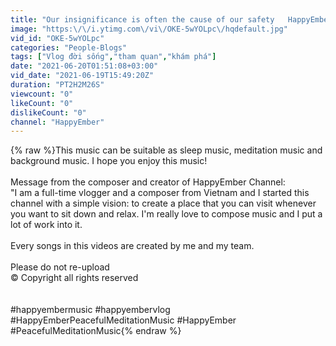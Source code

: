 ```yaml
---
title: "Our insignificance is often the cause of our safety   HappyEmber Peaceful Meditation Music"
image: "https:\/\/i.ytimg.com\/vi\/OKE-5wYOLpc\/hqdefault.jpg"
vid_id: "OKE-5wYOLpc"
categories: "People-Blogs"
tags: ["Vlog đời sống","tham quan","khám phá"]
date: "2021-06-20T01:51:08+03:00"
vid_date: "2021-06-19T15:49:20Z"
duration: "PT2H2M26S"
viewcount: "0"
likeCount: "0"
dislikeCount: "0"
channel: "HappyEmber"
---
```

{% raw %}This music can be suitable as sleep music, meditation music and background music. I hope you enjoy this music!<br /><br />Message from the composer and creator of HappyEmber Channel:<br />&quot;I am a full-time vlogger and a composer from Vietnam and I started this channel with a simple vision: to create a place that you can visit whenever you want to sit down and relax. I'm really love to compose music and I put a lot of work into it. <br /><br />Every songs in this videos are created by me and my team.<br /><br />Please do not re-upload<br />© Copyright all rights reserved<br /><br /><br />#happyembermusic #happyembervlog #HappyEmberPeacefulMeditationMusic #HappyEmber #PeacefulMeditationMusic{% endraw %}
